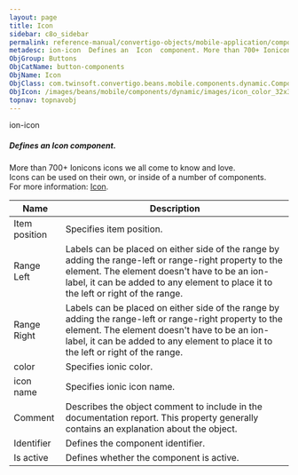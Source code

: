 ```yaml
---
layout: page
title: Icon
sidebar: c8o_sidebar
permalink: reference-manual/convertigo-objects/mobile-application/components/button-components/icon/
metadesc: ion-icon  Defines an  Icon  component. More than 700+ Ionicons icons we all come to know and love. Icons can be used on their own, or inside of a numb
ObjGroup: Buttons
ObjCatName: button-components
ObjName: Icon
ObjClass: com.twinsoft.convertigo.beans.mobile.components.dynamic.ComponentManager$1
ObjIcon: /images/beans/mobile/components/dynamic/images/icon_color_32x32.png
topnav: topnavobj
---
```

ion-icon<br/>

##### Defines an <i>Icon</i> component.<br/>
More than 700+ Ionicons icons we all come to know and love.<br/>
Icons can be used on their own, or inside of a number of components.<br/>
 For more information: <a href='https://ionicframework.com/docs/v3/api/components/icon/Icon/' target='_blank'>Icon</a>.

Name | Description 
--- | ---
Item position | Specifies item position.
Range Left | Labels can be placed on either side of the range by adding the range-left or range-right property to the element. The element doesn't have to be an ion-label, it can be added to any element to place it to the left or right of the range.
Range Right | Labels can be placed on either side of the range by adding the range-left or range-right property to the element. The element doesn't have to be an ion-label, it can be added to any element to place it to the left or right of the range.
color | Specifies ionic color.
icon name | Specifies ionic icon name.
Comment | Describes the object comment to include in the documentation report.  This property generally contains an explanation about the object. 
Identifier | Defines the component identifier.  
Is active | Defines whether the component is active. 


